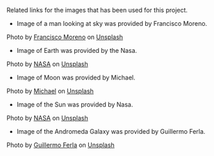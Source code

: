 Related links for the images that has been used for this project.

- Image of a man looking at sky was provided by Francisco Moreno.

Photo by <a href="https://unsplash.com/@franciscomoreno?utm_source=unsplash&utm_medium=referral&utm_content=creditCopyText">Francisco  Moreno</a> on <a href="https://unsplash.com/photos/U8kQFsu9vzw?utm_source=unsplash&utm_medium=referral&utm_content=creditCopyText">Unsplash</a>
  

- Image of Earth was provided by the Nasa.

Photo by <a href="https://unsplash.com/@nasa?utm_source=unsplash&utm_medium=referral&utm_content=creditCopyText">NASA</a> on <a href="https://unsplash.com/images/nature/earth?utm_source=unsplash&utm_medium=referral&utm_content=creditCopyText">Unsplash</a>
  

- Image of Moon was provided by Michael.

Photo by <a href="https://unsplash.com/@michael75?utm_source=unsplash&utm_medium=referral&utm_content=creditCopyText">Michael</a> on <a href="https://unsplash.com/images/nature/moon?utm_source=unsplash&utm_medium=referral&utm_content=creditCopyText">Unsplash</a>

- Image of the Sun was provided by Nasa.

Photo by <a href="https://unsplash.com/@nasa?utm_source=unsplash&utm_medium=referral&utm_content=creditCopyText">NASA</a> on <a href="https://unsplash.com/images/nature/sun?utm_source=unsplash&utm_medium=referral&utm_content=creditCopyText">Unsplash</a>
  

- Image of the Andromeda Galaxy was provided by Guillermo Ferla.

Photo by <a href="https://unsplash.com/@gferla?utm_source=unsplash&utm_medium=referral&utm_content=creditCopyText">Guillermo Ferla</a> on <a href="https://unsplash.com/photos/Oze6U2m1oYU?utm_source=unsplash&utm_medium=referral&utm_content=creditCopyText">Unsplash</a>
  